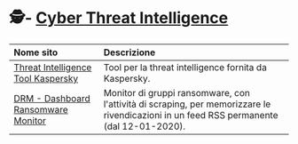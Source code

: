 # 🕵️- [Cyber Threat Intelligence](#cyber-threat-intelligence)

|  **Nome sito**                                                                     |  **Descrizione**                                                                                                                          |
|:-----------------------------------------------------------------------------------|:------------------------------------------------------------------------------------------------------------------------------------------|
|  [Threat Intelligence Tool Kaspersky](https://go.kaspersky.com/ti_tool_2023.html)  |  Tool per la threat intelligence fornita da Kaspersky.                                                                                    |
|  [DRM - Dashboard Ransomware Monitor](https://ransomfeed.it/)                      |  Monitor di gruppi ransomware, con l'attività di scraping, per memorizzare le rivendicazioni in un feed RSS permanente (dal 12-01-2020).  |  
